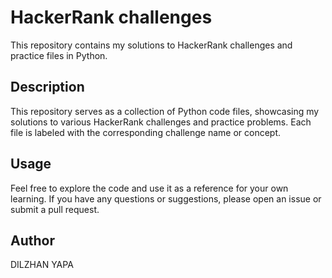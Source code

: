 # HackerRank challenges

This repository contains my solutions to HackerRank challenges and practice files in Python.

## Description

This repository serves as a collection of Python code files, showcasing my solutions to various HackerRank challenges and practice problems. Each file is labeled with the corresponding challenge name or concept.

## Usage

Feel free to explore the code and use it as a reference for your own learning. If you have any questions or suggestions, please open an issue or submit a pull request.

## Author

DILZHAN YAPA
